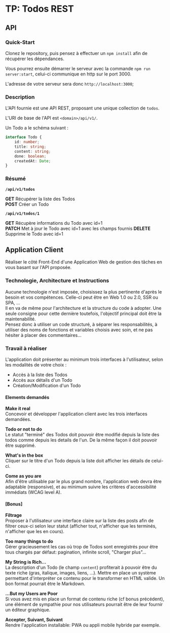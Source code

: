 # TP: Todos REST

## API

### Quick-Start

Clonez le repository, puis pensez à effectuer un `npm install` afin de récupérer les dépendances.

Vous pourrez ensuite démarrer le serveur avec la commande `npm run server:start`, celui-ci communique en http sur le port 3000.

L'adresse de votre serveur sera donc `http://localhost:3000`;

### Description

L'API fournie est une API REST, proposant une unique collection de `todos`.

L'URI de base de l'API est `<domain>/api/v1/`.

Un Todo a le schéma suivant :
```typescript
interface Todo {
    id: number;
    title: string;
    content: string;
    done: boolean;
    createdAt: Date;
}
```

### Résumé

**`/api/v1/todos`**

**GET** Récupérer la liste des Todos  
**POST** Créer un Todo

**`/api/v1/todos/1`**

**GET** Récupère informations du Todo avec id=1  
**PATCH** Met à jour le Todo avec id=1 avec les champs fournis 
**DELETE** Supprime le Todo avec id=1  



## Application Client

Réaliser le côté Front-End d'une Application Web de gestion des tâches en vous basant sur l'API proposée.

### Technologie, Architecture et Instructions

Aucune technologie n'est imposée, choisissez la plus pertinente d'après le besoin et vos compétences. Celle-ci peut être en Web 1.0 ou 2.0, SSR ou SPA, ...  
Il en va de même pour l'architecture et la structure du code à adopter. Une seule consigne pour cette dernière toutefois, l'objectif principal doit être la maintenabilité.  
Pensez donc à utiliser un code structuré, à séparer les responsabilités, à utiliser des noms de fonctions et variables choisis avec soin, et ne pas hésiter à placer des commentaires...

### Travail à réaliser

L'application doit présenter au minimum trois interfaces à l'utilisateur, selon les modalités de votre choix :
- Accès à la liste des Todos
- Accès aux détails d'un Todo
- Création/Modification d'un Todo

#### Elements demandés

**Make it real**  
Concevoir et développer l'application client avec les trois interfaces demandées.

**Todo or not to do**  
Le statut "terminé" des Todos doit pouvoir être modifié depuis la liste des todos comme depuis les details de l'un. De la même façon il doit pouvoir être supprimé.

**What's in the box**  
Cliquer sur le titre d'un Todo depuis la liste doit afficher les détails de celui-ci.

**Come as you are**  
Afin d'être utilisable par le plus grand nombre, l'application web devra être adaptable (responsive), et au minimum suivre les critères d'accessibilité immédiats (WCAG level A).

#### [Bonus]

**Filtrage**  
Proposer à l'utilisateur une interface claire sur la liste des posts afin de filtrer ceux-ci selon leur statut (afficher tout, n'afficher que les terminés, n'afficher que les en cours).

**Too many things to do**  
Gérer gracieusement les cas où trop de Todos sont enregistrés pour être tous chargés par défaut: pagination, infinite scroll, "Charger plus"...

**My String is Rich...**  
La description d'un Todo (le champ `content`) profiterait à pouvoir être du texte riche (gras, italique, images, liens, ...). Mettre en place un système permettant d'interpréter ce contenu pour le transformer en HTML valide. Un bon format pourrait être le Markdown.

**...But my Users are Poor**  
Si vous avez mis en place un format de contenu riche (cf bonus précédent), une élément de sympathie pour nos utilisateurs pourrait être de leur fournir un éditeur graphique.

**Accepter, Suivant, Suivant**  
Rendre l'application installable: PWA ou appli mobile hybride par exemple.